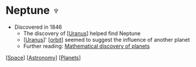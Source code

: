 # Neptune ♆

- Discovered in 1846
  - The discovery of [[Uranus]] helped find Neptune
  - [[Uranus]]' [[orbit]] seemed to suggest the influence of another planet
  - Further reading: [Mathematical discovery of planets](https://mathshistory.st-andrews.ac.uk/HistTopics/Neptune_and_Pluto/)

[[Space]] [[Astronomy]] [[Planets]]

[//begin]: # "Autogenerated link references for markdown compatibility"
[Uranus]: uranus "Uranus ⛢"
[orbit]: orbit "Orbit"
[Space]: space "Space"
[Astronomy]: astronomy "Astronomy"
[Planets]: planets "Planets"
[//end]: # "Autogenerated link references"
